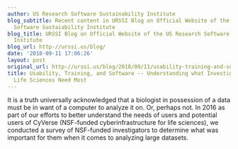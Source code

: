 ```yaml
---
author: US Research Software Sustainability Institute
blog_subtitle: Recent content in URSSI Blog on Official Website of the US Research
  Software Sustaiability Institute
blog_title: URSSI Blog on Official Website of the US Research Software Sustaiability
  Institute
blog_url: http-//urssi.us/blog/
date: '2018-09-11 17:06:26'
layout: post
original_url: http-//urssi.us/blog/2018/09/11/usability-training-and-software----understanding-what-investigators-in-the-life-sciences-need-most/
title: Usability, Training, and Software -- Understanding what Investigators in the
  Life Sciences Need Most
---
```


It is a truth universally acknowledged that a biologist in possession of a data must be in want of a computer to analyze it on. Or, perhaps not. In 2016 as part of our efforts to better understand the needs of users and potential users of CyVerse (NSF-funded cyberinfrastructure for life sciences), we conducted a survey of NSF-funded investigators to determine what was important for them when it comes to analyzing large datasets.
